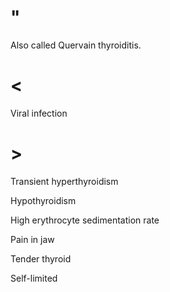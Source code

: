 # "

Also called Quervain thyroiditis.

# <

Viral infection

# >

Transient hyperthyroidism

Hypothyroidism

High erythrocyte sedimentation rate

Pain in jaw

Tender thyroid

Self-limited

